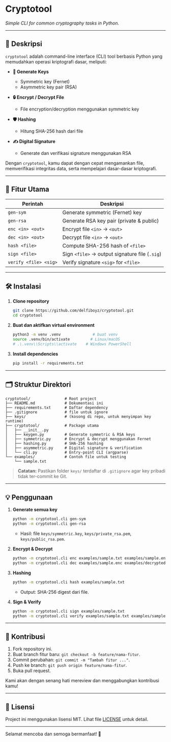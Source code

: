 # Cryptotool

*Simple CLI for common cryptography tasks in Python.*

---

## 📖 Deskripsi

`cryptotool` adalah command-line interface (CLI) tool berbasis Python yang memudahkan operasi kriptografi dasar, meliputi:

* **🔑 Generate Keys**

  * Symmetric key (Fernet)
  * Asymmetric key pair (RSA)
* **🔒 Encrypt / Decrypt File**

  * File encryption/decryption menggunakan symmetric key
* **🛡️ Hashing**

  * Hitung SHA-256 hash dari file
* **✍️ Digital Signature**

  * Generate dan verifikasi signature menggunakan RSA

Dengan `cryptotool`, kamu dapat dengan cepat mengamankan file, memverifikasi integritas data, serta mempelajari dasar-dasar kriptografi.

---

## 🚀 Fitur Utama

| Perintah              | Deskripsi                                      |
| --------------------- | ---------------------------------------------- |
| `gen-sym`             | Generate symmetric (Fernet) key                |
| `gen-rsa`             | Generate RSA key pair (private & public)       |
| `enc <in> <out>`      | Encrypt file `<in>` → `<out>`                  |
| `dec <in> <out>`      | Decrypt file `<in>` → `<out>`                  |
| `hash <file>`         | Compute SHA-256 hash of `<file>`               |
| `sign <file>`         | Sign `<file>` → output signature file (`.sig`) |
| `verify <file> <sig>` | Verify signature `<sig>` for `<file>`          |

---

## 🛠️ Instalasi

1. **Clone repository**

   ```bash
   git clone https://github.com/delfiboyz/cryptotool.git
   cd cryptotool
   ```

2. **Buat dan aktifkan virtual environment**

   ```bash
   python3 -m venv .venv              # buat venv
   source .venv/bin/activate         # Linux/macOS
   # .\.venv\\Scripts\\activate    # Windows PowerShell
   ```

3. **Install dependencies**

   ```bash
   pip install -r requirements.txt
   ```

---

## 🗂️ Struktur Direktori

```plaintext
cryptotool/               # Root project
├── README.md             # Dokumentasi ini
├── requirements.txt      # Daftar dependency
├── .gitignore            # file untuk ignore
├── keys/                 # (kosong di repo, untuk menyimpan key runtime)
├── cryptotool/           # Package utama
│   ├── __init__.py
│   ├── keygen.py         # Generate symmetric & RSA keys
│   ├── symmetric.py      # Encrypt & decrypt menggunakan Fernet
│   ├── hashing.py        # SHA-256 hashing
│   ├── asymmetric.py     # Digital signature & verification
│   └── cli.py            # Entry-point CLI (argparse)
└── examples/             # Contoh file untuk testing
    └── sample.txt
```

> **Catatan:** Pastikan folder `keys/` terdaftar di `.gitignore` agar key pribadi tidak ter-commit ke Git.

---

## 💡 Penggunaan

1. **Generate semua key**

   ```bash
   python -m cryptotool.cli gen-sym
   python -m cryptotool.cli gen-rsa
   ```

   * Hasil: file `keys/symmetric.key`, `keys/private_rsa.pem`, `keys/public_rsa.pem`.

2. **Encrypt & Decrypt**

   ```bash
   python -m cryptotool.cli enc examples/sample.txt examples/sample.enc
   python -m cryptotool.cli dec examples/sample.enc examples/decrypted.txt
   ```

3. **Hashing**

   ```bash
   python -m cryptotool.cli hash examples/sample.txt
   ```

   * Output: SHA-256 digest dari file.

4. **Sign & Verify**

   ```bash
   python -m cryptotool.cli sign examples/sample.txt
   python -m cryptotool.cli verify examples/sample.txt examples/sample.txt.sig
   ```

---

## 🤝 Kontribusi

1. Fork repository ini.
2. Buat branch fitur baru: `git checkout -b feature/nama-fitur`.
3. Commit perubahan: `git commit -m "Tambah fitur ..."`.
4. Push ke branch: `git push origin feature/nama-fitur`.
5. Buka pull request.

Kami akan dengan senang hati mereview dan menggabungkan kontribusi kamu!

---

## 📄 Lisensi

Project ini menggunakan lisensi MIT. Lihat file [LICENSE](LICENSE) untuk detail.

---

Selamat mencoba dan semoga bermanfaat! 🎉
